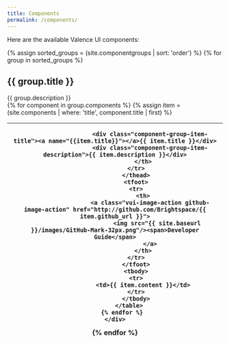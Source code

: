```yaml
---
title: Components
permalink: /components/
---
```

Here are the available Valence UI components:

{% assign sorted_groups = (site.componentgroups | sort: 'order') %}
{% for group in sorted_groups %}
<div class="component-groups">
	<h2>{{ group.title }}</h2>
	<div>{{ group.description }}</div>
	<div class="component-group-items">
		{% for component in group.components %}
			{% assign item = (site.components | where: 'title', component.title | first) %}
			<table class="vui-table component-group-item">
				<thead>
				<tr>
					<th>

						<div class="component-group-item-title"><a name="{{item.title}}"></a>{{ item.title }}</div>
						<div class="component-group-item-description">{{ item.description }}</div>
					</th>
				</tr>
				</thead>
				<tfoot>
				<tr>
					<th>
						<a class="vui-image-action github-image-action" href="http://github.com/Brightspace/{{ item.github_url }}">
							<img src="{{ site.baseurl }}/images/GitHub-Mark-32px.png"/><span>Developer Guide</span>
						</a>
					</th>
				</tr>
				</tfoot>
				<tbody>
				<tr>
					<td>{{ item.content }}</td>
				</tr>
				</tbody>
			</table>
		{% endfor %}
	</div>
</div>
{% endfor %}
